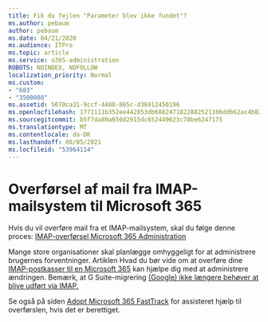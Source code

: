 ```yaml
---
title: Fik du fejlen "Parameter blev ikke fundet"?
ms.author: pebaum
author: pebaum
ms.date: 04/21/2020
ms.audience: ITPro
ms.topic: article
ms.service: o365-administration
ROBOTS: NOINDEX, NOFOLLOW
localization_priority: Normal
ms.custom:
- "683"
- "3500008"
ms.assetid: 5070ca31-9ccf-4408-865c-d36912450196
ms.openlocfilehash: 1771111b352ee442853db6882471822882521106ddb62ac4b82a2791a989e732
ms.sourcegitcommit: b5f7da89a650d2915dc652449623c78be6247175
ms.translationtype: MT
ms.contentlocale: da-DK
ms.lasthandoff: 08/05/2021
ms.locfileid: "53964114"
---
```

# <a name="migrating-email-from-imap-email-system-to-microsoft-365"></a>Overførsel af mail fra IMAP-mailsystem til Microsoft 365

Hvis du vil overføre mail fra et IMAP-mailsystem, skal du følge denne proces: [IMAP-overførsel Microsoft 365 Administration](https://docs.microsoft.com/Exchange/mailbox-migration/migrating-imap-mailboxes/imap-migration-in-the-admin-center)
  
Mange store organisationer skal planlægge omhyggeligt for at administrere brugernes forventninger. Artiklen Hvad du bør vide om at overføre dine [IMAP-postkasser til en Microsoft 365](https://docs.microsoft.com/Exchange/mailbox-migration/migrating-imap-mailboxes/migrating-imap-mailboxes) kan hjælpe dig med at administrere ændringen. Bemærk, at G Suite-migrering [(Google) ikke længere behøver at blive udført via IMAP.](https://docs.microsoft.com/Exchange/mailbox-migration/perform-g-suite-migration)

Se også på siden [Adopt Microsoft 365 FastTrack](https://www.microsoft.com/fasttrack/microsoft-365/office-365) for assisteret hjælp til overførslen, hvis det er berettiget.
  

